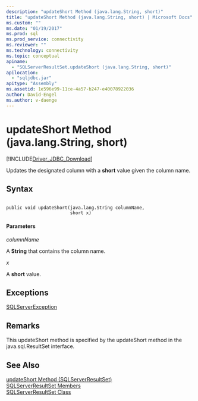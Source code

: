 ```yaml
---
description: "updateShort Method (java.lang.String, short)"
title: "updateShort Method (java.lang.String, short) | Microsoft Docs"
ms.custom: ""
ms.date: "01/19/2017"
ms.prod: sql
ms.prod_service: connectivity
ms.reviewer: ""
ms.technology: connectivity
ms.topic: conceptual
apiname: 
  - "SQLServerResultSet.updateShort (java.lang.String, short)"
apilocation: 
  - "sqljdbc.jar"
apitype: "Assembly"
ms.assetid: 1e596e99-11ce-4a57-b247-e40078922036
author: David-Engel
ms.author: v-daenge
---
```

# updateShort Method (java.lang.String, short)
[!INCLUDE[Driver_JDBC_Download](../../../includes/driver_jdbc_download.md)]

  Updates the designated column with a **short** value given the column name.  
  
## Syntax  
  
```  
  
public void updateShort(java.lang.String columnName,  
                        short x)  
```  
  
#### Parameters  
 *columnName*  
  
 A **String** that contains the column name.  
  
 *x*  
  
 A **short** value.  
  
## Exceptions  
 [SQLServerException](../../../connect/jdbc/reference/sqlserverexception-class.md)  
  
## Remarks  
 This updateShort method is specified by the updateShort method in the java.sql.ResultSet interface.  
  
## See Also  
 [updateShort Method &#40;SQLServerResultSet&#41;](../../../connect/jdbc/reference/updateshort-method-sqlserverresultset.md)   
 [SQLServerResultSet Members](../../../connect/jdbc/reference/sqlserverresultset-members.md)   
 [SQLServerResultSet Class](../../../connect/jdbc/reference/sqlserverresultset-class.md)  
  
  
